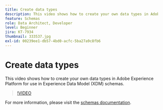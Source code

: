 ```yaml
---
title: Create data types
description: This video shows how to create your own data types in Adobe Experience Platform for use in Experience Data Model (XDM) schemas.
feature: Schemas
role: Data Architect, Developer
level: Beginner
jira: KT-7934
thumbnail: 333537.jpg
exl-id: 00239ee1-db57-4bd0-acfc-5ba27a9c8fb6
---
```

# Create data types

This video shows how to create your own data types in Adobe Experience Platform for use in Experience Data Model (XDM) schemas.

>[!VIDEO](https://video.tv.adobe.com/v/333537?quality=12&learn=on)

For  more information, please visit the [schemas documentation](https://experienceleague.adobe.com/docs/experience-platform/xdm/home.html).
